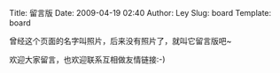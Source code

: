 Title: 留言版
Date: 2009-04-19 02:40
Author: Ley
Slug: board
Template: board

曾经这个页面的名字叫照片，后来没有照片了，就叫它留言版吧~

欢迎大家留言，也欢迎联系互相做友情链接:-)
